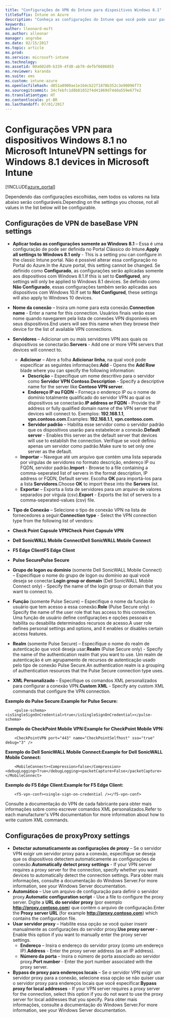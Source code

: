 ```yaml
---
title: "Configurações de VPN do Intune para dispositivos Windows 8.1"
titleSuffix: Intune on Azure
description: "Conheça as configurações do Intune que você pode usar para configurar as conexões VPN em dispositivos Windows 8.1."
keywords: 
author: lleonard-msft
ms.author: alleonar
manager: angrobe
ms.date: 02/15/2017
ms.topic: article
ms.prod: 
ms.service: microsoft-intune
ms.technology: 
ms.assetid: 00a602d9-b339-4fd8-ab70-defbf6686855
ms.reviewer: karanda
ms.suite: ems
ms.custom: intune-azure
ms.openlocfilehash: d851a8900ae1e164cb22f1878b352c3e90096f73
ms.sourcegitcommit: 34cfebfc1d8b81032f4d41869d74dda559e677e2
ms.translationtype: HT
ms.contentlocale: pt-BR
ms.lasthandoff: 07/01/2017
---
```

# <span data-ttu-id="086c3-103">Configurações VPN para dispositivos Windows 8.1 no Microsoft Intune</span><span class="sxs-lookup"><span data-stu-id="086c3-103">VPN settings for Windows 8.1 devices in Microsoft Intune</span></span>
<a id="vpn-settings-for-windows-81-devices-in-microsoft-intune" class="xliff"></a>

[!INCLUDE[azure_portal](./includes/azure_portal.md)]

<span data-ttu-id="086c3-104">Dependendo das configurações escolhidas, nem todos os valores na lista abaixo serão configuráveis.</span><span class="sxs-lookup"><span data-stu-id="086c3-104">Depending on the settings you choose, not all values in the list below will be configurable.</span></span>

## <span data-ttu-id="086c3-105">Configurações de VPN de base</span><span class="sxs-lookup"><span data-stu-id="086c3-105">Base VPN settings</span></span>
<a id="base-vpn-settings" class="xliff"></a>


- <span data-ttu-id="086c3-106">**Aplicar todas as configurações somente ao Windows 8.1** – Essa é uma configuração de pode ser definida no Portal Clássico do Intune.</span><span class="sxs-lookup"><span data-stu-id="086c3-106">**Apply all settings to Windows 8.1 only** - This is a setting you can configure in the classic Intune portal.</span></span> <span data-ttu-id="086c3-107">Não é possível alterar essa configuração no Portal do Azure.</span><span class="sxs-lookup"><span data-stu-id="086c3-107">In the Azure portal, this setting cannot be changed.</span></span> <span data-ttu-id="086c3-108">Se definido como **Configurado**, as configurações serão aplicadas somente aos dispositivos com Windows 8.1.</span><span class="sxs-lookup"><span data-stu-id="086c3-108">If this is set to **Configured**, any settings will only be applied to Windows 8.1 devices.</span></span> <span data-ttu-id="086c3-109">Se definido como **Não Configurado**, essas configurações também serão aplicadas aos dispositivos com Windows 10.</span><span class="sxs-lookup"><span data-stu-id="086c3-109">If set to **Not Configured**, these settings will also apply to Windows 10 devices.</span></span>
- <span data-ttu-id="086c3-110">**Nome da conexão** – Insira um nome para esta conexão.</span><span class="sxs-lookup"><span data-stu-id="086c3-110">**Connection name** - Enter a name for this connection.</span></span> <span data-ttu-id="086c3-111">Usuários finais verão esse nome quando navegarem pela lista de conexões VPN disponíveis em seus dispositivos.</span><span class="sxs-lookup"><span data-stu-id="086c3-111">End users will see this name when they browse their device for the list of available VPN connections.</span></span>
- <span data-ttu-id="086c3-112">**Servidores** – Adicionar um ou mais servidores VPN aos quais os dispositivos se conectarão.</span><span class="sxs-lookup"><span data-stu-id="086c3-112">**Servers** - Add one or more VPN servers that devices will connect to.</span></span>
    - <span data-ttu-id="086c3-113">**Adicionar** – Abre a folha **Adicionar linha**, na qual você pode especificar as seguintes informações:</span><span class="sxs-lookup"><span data-stu-id="086c3-113">**Add** - Opens the **Add Row** blade where you can specify the following information:</span></span>
        - <span data-ttu-id="086c3-114">**Descrição** – Especifique um nome descritivo para o servidor como **Servidor VPN Contoso**.</span><span class="sxs-lookup"><span data-stu-id="086c3-114">**Description** - Specify a descriptive name for the server like **Contoso VPN server**.</span></span>
        - <span data-ttu-id="086c3-115">**Endereço IP ou FQDN** – Forneça o endereço IP ou o nome de domínio totalmente qualificado do servidor VPN ao qual os dispositivos se conectarão.</span><span class="sxs-lookup"><span data-stu-id="086c3-115">**IP address or FQDN** - Provide the IP address or fully qualified domain name of the VPN server that devices will connect to.</span></span> <span data-ttu-id="086c3-116">Exemplos: **192.168.1.1**, **vpn.contoso.com**.</span><span class="sxs-lookup"><span data-stu-id="086c3-116">Examples: **192.168.1.1**, **vpn.contoso.com**.</span></span>
        - <span data-ttu-id="086c3-117">**Servidor padrão** – Habilita esse servidor como o servidor padrão que os dispositivos usarão para estabelecer a conexão.</span><span class="sxs-lookup"><span data-stu-id="086c3-117">**Default server** - Enables this server as the default server that devices will use to establish the connection.</span></span> <span data-ttu-id="086c3-118">Verifique se você definiu apenas um servidor como padrão.</span><span class="sxs-lookup"><span data-stu-id="086c3-118">Make sure to set only one server as the default.</span></span>
    - <span data-ttu-id="086c3-119">**Importar** – Navegue até um arquivo que contém uma lista separada por vírgulas de servidores no formato descrição, endereço IP ou FQDN, servidor padrão.</span><span class="sxs-lookup"><span data-stu-id="086c3-119">**Import** - Browse to a file containing a comma-seperated list of servers in the format description, IP address or FQDN, Default server.</span></span> <span data-ttu-id="086c3-120">Escolha **OK** para importá-los para a lista **Servidores**.</span><span class="sxs-lookup"><span data-stu-id="086c3-120">Choose **OK** to import these into the **Servers** list.</span></span>
    - <span data-ttu-id="086c3-121">**Exportar** – Exporta a lista de servidores para um arquivo de valores separados por vírgula (csv).</span><span class="sxs-lookup"><span data-stu-id="086c3-121">**Export** - Exports the list of servers to a comma-seperated-values (csv) file.</span></span>

- <span data-ttu-id="086c3-122">**Tipo de Conexão** – Selecione o tipo de conexão VPN na lista de fornecedores a seguir:</span><span class="sxs-lookup"><span data-stu-id="086c3-122">**Connection type** - Select the VPN connection type from the following list of vendors:</span></span>
- <span data-ttu-id="086c3-123">**Check Point Capsule VPN**</span><span class="sxs-lookup"><span data-stu-id="086c3-123">**Check Point Capsule VPN**</span></span>
- <span data-ttu-id="086c3-124">**Dell SonicWALL Mobile Connect**</span><span class="sxs-lookup"><span data-stu-id="086c3-124">**Dell SonicWALL Mobile Connect**</span></span>
- <span data-ttu-id="086c3-125">**F5 Edge Client**</span><span class="sxs-lookup"><span data-stu-id="086c3-125">**F5 Edge Client**</span></span>
- <span data-ttu-id="086c3-126">**Pulse Secure**</span><span class="sxs-lookup"><span data-stu-id="086c3-126">**Pulse Secure**</span></span>

<!--- **Fingerprint** (Check Point Capsule VPN only) - Specify a string (for example, "Contoso Fingerprint Code") that will be used to verify that the VPN server can be trusted. A fingerprint can be sent to the client so it knows to trust any server that presents the same fingerprint when connecting. If the device doesn’t already have the fingerprint, it will prompt the user to trust the VPN server that they are connecting to while showing the fingerprint. (The user manually verifies the fingerprint and chooses **trust** to connect.) --->

- <span data-ttu-id="086c3-127">**Grupo de logon ou domínio** (somente Dell SonicWALL Mobile Connect) – Especifique o nome do grupo de logon ou domínio ao qual você deseja se conectar.</span><span class="sxs-lookup"><span data-stu-id="086c3-127">**Login group or domain** (Dell SonicWALL Mobile Connect only) - Specify the name of the login group or domain that you want to connect to.</span></span>

- <span data-ttu-id="086c3-128">**Função** (somente Pulse Secure) – Especifique o nome da função do usuário que tem acesso a essa conexão.</span><span class="sxs-lookup"><span data-stu-id="086c3-128">**Role** (Pulse Secure only) - Specify the name of the user role that has access to this connection.</span></span> <span data-ttu-id="086c3-129">Uma função de usuário define configurações e opções pessoais e habilita ou desabilita determinados recursos de acesso.</span><span class="sxs-lookup"><span data-stu-id="086c3-129">A user role defines personal settings and options, and it enables or disables certain access features.</span></span>

- <span data-ttu-id="086c3-130">**Realm** (somente Pulse Secure) – Especifique o nome do realm de autenticação que você deseja usar.</span><span class="sxs-lookup"><span data-stu-id="086c3-130">**Realm** (Pulse Secure only) - Specify the name of the authentication realm that you want to use.</span></span> <span data-ttu-id="086c3-131">Um realm de autenticação é um agrupamento de recursos de autenticação usado pelo tipo de conexão Pulse Secure.</span><span class="sxs-lookup"><span data-stu-id="086c3-131">An authentication realm is a grouping of authentication resources that the Pulse Secure connection type uses.</span></span>


- <span data-ttu-id="086c3-132">**XML Personalizado** – Especifique os comandos XML personalizados para configurar a conexão VPN.</span><span class="sxs-lookup"><span data-stu-id="086c3-132">**Custom XML** - Specify any custom XML commands that configure the VPN connection.</span></span>

<span data-ttu-id="086c3-133">**Exemplo do Pulse Secure:**</span><span class="sxs-lookup"><span data-stu-id="086c3-133">**Example for Pulse Secure:**</span></span>

```
    <pulse-schema><isSingleSignOnCredential>true</isSingleSignOnCredential></pulse-schema>

```

<span data-ttu-id="086c3-134">**Exemplo do CheckPoint Mobile VPN:**</span><span class="sxs-lookup"><span data-stu-id="086c3-134">**Example for CheckPoint Mobile VPN:**</span></span>
```
    <CheckPointVPN port="443" name="CheckPointSelfhost" sso="true" debug="3" />

```

<span data-ttu-id="086c3-135">**Exemplo do Dell SonicWALL Mobile Connect:**</span><span class="sxs-lookup"><span data-stu-id="086c3-135">**Example for Dell SonicWALL Mobile Connect:**</span></span>
```
    <MobileConnect><Compression>false</Compression><debugLogging>True</debugLogging><packetCapture>False</packetCapture></MobileConnect>

```

<span data-ttu-id="086c3-136">**Exemplo do F5 Edge Client:**</span><span class="sxs-lookup"><span data-stu-id="086c3-136">**Example for F5 Edge Client:**</span></span>

```
    <f5-vpn-conf><single-sign-on-credential /></f5-vpn-conf>

```

<span data-ttu-id="086c3-137">Consulte a documentação do VPN de cada fabricante para obter mais informações sobre como escrever comandos XML personalizados.</span><span class="sxs-lookup"><span data-stu-id="086c3-137">Refer to each manufacturer's VPN documentation for more information about how to write custom XML commands.</span></span>


## <span data-ttu-id="086c3-138">Configurações de proxy</span><span class="sxs-lookup"><span data-stu-id="086c3-138">Proxy settings</span></span>
<a id="proxy-settings" class="xliff"></a>

- <span data-ttu-id="086c3-139">**Detectar automaticamente as configurações de proxy** – Se o servidor VPN exigir um servidor proxy para a conexão, especifique se deseja que os dispositivos detectem automaticamente as configurações de conexão.</span><span class="sxs-lookup"><span data-stu-id="086c3-139">**Automatically detect proxy settings** - If your VPN server requires a proxy server for the connection, specify whether you want devices to automatically detect the connection settings.</span></span> <span data-ttu-id="086c3-140">Para obter mais informações, consulte a documentação do Windows Server.</span><span class="sxs-lookup"><span data-stu-id="086c3-140">For more information, see your Windows Server documentation.</span></span>
- <span data-ttu-id="086c3-141">**Automático** – Use um arquivo de configuração para definir o servidor proxy.</span><span class="sxs-lookup"><span data-stu-id="086c3-141">**Automatic configuration script** - Use a file to configure the proxy server.</span></span> <span data-ttu-id="086c3-142">Digite a **URL do servidor proxy** (por exemplo **http://proxy.contoso.com**) que contém o arquivo de configuração.</span><span class="sxs-lookup"><span data-stu-id="086c3-142">Enter the **Proxy server URL** (for example **http://proxy.contoso.com**) which contains the configuration file.</span></span>
- <span data-ttu-id="086c3-143">**Usar servidor proxy** – Habilite essa opção se você quiser inserir manualmente as configurações do servidor proxy.</span><span class="sxs-lookup"><span data-stu-id="086c3-143">**Use proxy server** - Enable this option if you want to manually enter the proxy server settings.</span></span>
    - <span data-ttu-id="086c3-144">**Endereço** – Insira o endereço do servidor proxy (como um endereço IP).</span><span class="sxs-lookup"><span data-stu-id="086c3-144">**Address** - Enter the proxy server address (as an IP address).</span></span>
    - <span data-ttu-id="086c3-145">**Número da porta** – Insira o número de porta associado ao servidor proxy.</span><span class="sxs-lookup"><span data-stu-id="086c3-145">**Port number** - Enter the port number associated with the proxy server.</span></span>
- <span data-ttu-id="086c3-146">**Bypass de proxy para endereços locais** – Se o servidor VPN exigir um servidor proxy para a conexão, selecione essa opção se não quiser usar o servidor proxy para endereços locais que você especificar.</span><span class="sxs-lookup"><span data-stu-id="086c3-146">**Bypass proxy for local addresses** - If your VPN server requires a proxy server for the connection, select this option if you do not want to use the proxy server for local addresses that you specify.</span></span> <span data-ttu-id="086c3-147">Para obter mais informações, consulte a documentação do Windows Server.</span><span class="sxs-lookup"><span data-stu-id="086c3-147">For more information, see your Windows Server documentation.</span></span>

